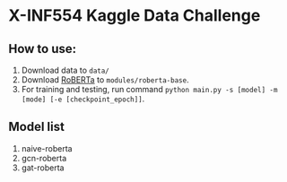 # X-INF554 Kaggle Data Challenge

## How to use:

1. Download data to `data/`
2. Download [RoBERTa](https://huggingface.co/roberta-base) to `modules/roberta-base`. 
3. For training and testing, run command `python main.py -s [model] -m [mode] [-e [checkpoint_epoch]]`.

## Model list

1. naive-roberta
2. gcn-roberta
3. gat-roberta